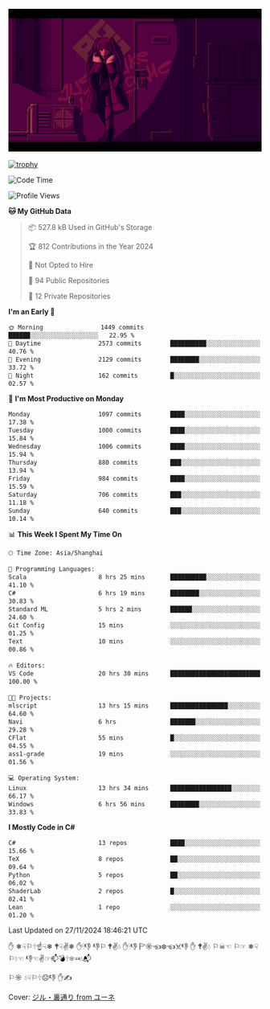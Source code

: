 ![](imgs/main.png)

[![trophy](https://github-profile-trophy.vercel.app/?username=NeilKleistGao&theme=dracula)](https://github.com/ryo-ma/github-profile-trophy)

<!--START_SECTION:waka-->
![Code Time](http://img.shields.io/badge/Code%20Time-1%2C459%20hrs%2037%20mins-blue)

![Profile Views](http://img.shields.io/badge/Profile%20Views-0-blue)

**🐱 My GitHub Data** 

> 📦 527.8 kB Used in GitHub's Storage 
 > 
> 🏆 812 Contributions in the Year 2024
 > 
> 🚫 Not Opted to Hire
 > 
> 📜 94 Public Repositories 
 > 
> 🔑 12 Private Repositories 
 > 
**I'm an Early 🐤** 

```text
🌞 Morning                1449 commits        ██████░░░░░░░░░░░░░░░░░░░   22.95 % 
🌆 Daytime                2573 commits        ██████████░░░░░░░░░░░░░░░   40.76 % 
🌃 Evening                2129 commits        ████████░░░░░░░░░░░░░░░░░   33.72 % 
🌙 Night                  162 commits         █░░░░░░░░░░░░░░░░░░░░░░░░   02.57 % 
```
📅 **I'm Most Productive on Monday** 

```text
Monday                   1097 commits        ████░░░░░░░░░░░░░░░░░░░░░   17.38 % 
Tuesday                  1000 commits        ████░░░░░░░░░░░░░░░░░░░░░   15.84 % 
Wednesday                1006 commits        ████░░░░░░░░░░░░░░░░░░░░░   15.94 % 
Thursday                 880 commits         ███░░░░░░░░░░░░░░░░░░░░░░   13.94 % 
Friday                   984 commits         ████░░░░░░░░░░░░░░░░░░░░░   15.59 % 
Saturday                 706 commits         ███░░░░░░░░░░░░░░░░░░░░░░   11.18 % 
Sunday                   640 commits         ███░░░░░░░░░░░░░░░░░░░░░░   10.14 % 
```


📊 **This Week I Spent My Time On** 

```text
🕑︎ Time Zone: Asia/Shanghai

💬 Programming Languages: 
Scala                    8 hrs 25 mins       ██████████░░░░░░░░░░░░░░░   41.10 % 
C#                       6 hrs 19 mins       ████████░░░░░░░░░░░░░░░░░   30.83 % 
Standard ML              5 hrs 2 mins        ██████░░░░░░░░░░░░░░░░░░░   24.60 % 
Git Config               15 mins             ░░░░░░░░░░░░░░░░░░░░░░░░░   01.25 % 
Text                     10 mins             ░░░░░░░░░░░░░░░░░░░░░░░░░   00.86 % 

🔥 Editors: 
VS Code                  20 hrs 30 mins      █████████████████████████   100.00 % 

🐱‍💻 Projects: 
mlscript                 13 hrs 15 mins      ████████████████░░░░░░░░░   64.60 % 
Navi                     6 hrs               ███████░░░░░░░░░░░░░░░░░░   29.28 % 
CFlat                    55 mins             █░░░░░░░░░░░░░░░░░░░░░░░░   04.55 % 
ass1-grade               19 mins             ░░░░░░░░░░░░░░░░░░░░░░░░░   01.56 % 

💻 Operating System: 
Linux                    13 hrs 34 mins      █████████████████░░░░░░░░   66.17 % 
Windows                  6 hrs 56 mins       ████████░░░░░░░░░░░░░░░░░   33.83 % 
```

**I Mostly Code in C#** 

```text
C#                       13 repos            ████░░░░░░░░░░░░░░░░░░░░░   15.66 % 
TeX                      8 repos             ██░░░░░░░░░░░░░░░░░░░░░░░   09.64 % 
Python                   5 repos             ██░░░░░░░░░░░░░░░░░░░░░░░   06.02 % 
ShaderLab                2 repos             █░░░░░░░░░░░░░░░░░░░░░░░░   02.41 % 
Lean                     1 repo              ░░░░░░░░░░░░░░░░░░░░░░░░░   01.20 % 
```




 Last Updated on 27/11/2024 18:46:21 UTC
<!--END_SECTION:waka-->

✋ ❄☟⚐🕆☝☟❄ 🕈☟✌❄ ✋🕯👎 👎⚐ 🕈✌💧 ✋🕯👎 🏱☼☜❄☜☠👎 ✋ 🕈✌💧 ⚐☠☜ ⚐☞ ❄☟⚐💧☜ 👎☜✌☞📫💣🕆❄☜💧📬

⚐☼ 💧☟⚐🕆☹👎 ✋✍

Cover: [ジル・裏通り from ユーネ](https://www.pixiv.net/artworks/62127066)
